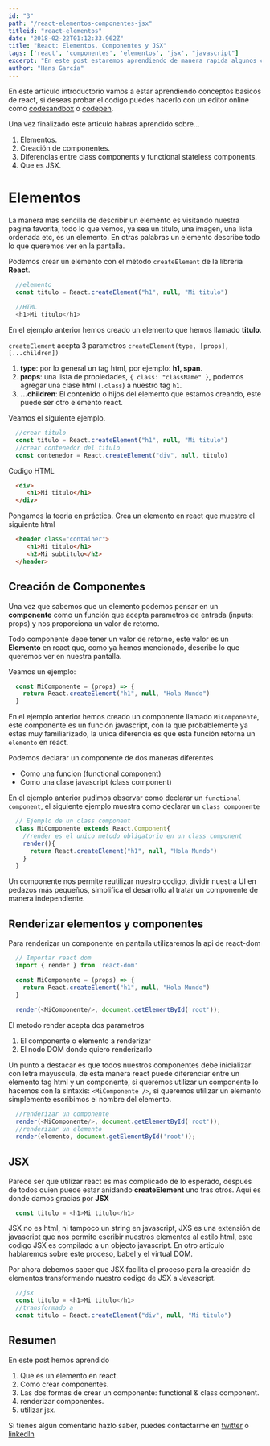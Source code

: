 ```yaml
---
id: "3"
path: "/react-elementos-componentes-jsx"
titleid: "react-elementos"
date: "2018-02-22T01:12:33.962Z"
title: "React: Elementos, Componentes y JSX"
tags: ['react', 'componentes', 'elementos', 'jsx', "javascript"]
excerpt: "En este post estaremos aprendiendo de manera rapida algunos conceptos básicos de react"
author: "Hans García"
---
```


En este articulo introductorio vamos a estar aprendiendo conceptos basicos de react, si deseas probar el codigo puedes hacerlo con un editor online como [codesandbox](https://codesandbox.io) o [codepen](https://codepen.io/).

Una vez finalizado este articulo habras aprendido sobre...

1. Elementos.
2. Creación de componentes.
3. Diferencias entre class components y functional stateless components.
4. Que es JSX.

# Elementos

La manera mas sencilla de describir un elemento es visitando nuestra pagina favorita, todo lo que vemos, ya sea un titulo, una imagen, una lista ordenada etc, es un elemento.
En otras palabras un elemento describe todo lo que queremos ver en la pantalla.

Podemos crear un elemento con el método `createElement` de la libreria **React**.

```javascript
  //elemento
  const titulo = React.createElement("h1", null, "Mi titulo")
  
  //HTML
  <h1>Mi titulo</h1>
```

En el ejemplo anterior hemos creado un elemento que hemos llamado **titulo**.

`createElement` acepta 3 parametros `createElement(type, [props], [...children])`

1. **type**: por lo general un tag html, por ejemplo: **h1, span**.
2. **props**: una lista de propiedades, `{ class: "className" }`, podemos agregar una clase html (`.class`) a nuestro tag `h1`.
3. **...children**: El contenido o hijos del elemento que estamos creando, este puede ser otro elemento react.

Veamos el siguiente ejemplo.

```javascript 
  //crear titulo
  const titulo = React.createElement("h1", null, "Mi titulo")
  //crear contenedor del titulo
  const contenedor = React.createElement("div", null, titulo)
```

Codigo HTML

```html
  <div>
     <h1>Mi titulo</h1>
  </div>
```

Pongamos la teoria en práctica.
Crea un elemento en react que muestre el siguiente html

```html 
  <header class="container">
     <h1>Mi titulo</h1>
     <h2>Mi subtitulo</h2>
  </header>
```

## Creación de Componentes

Una vez que sabemos que un elemento podemos pensar en un **componente** como un función que acepta parametros de entrada (inputs: props) y nos proporciona un valor de retorno. 

Todo componente debe tener un valor de retorno, este valor es un **Elemento** en react que, como ya hemos mencionado, describe lo que queremos ver en nuestra pantalla.

Veamos un ejemplo:

```javascript 
  const MiComponente = (props) => {
    return React.createElement("h1", null, "Hola Mundo")
  }
```

En el ejemplo anterior hemos creado un componente llamado `MiComponente`, este componente es un función javascript, con la que probablemente ya estas muy familiarizado, la unica diferencia es que esta función retorna un `elemento` en react.

Podemos declarar un componente de dos maneras diferentes

- Como una funcion (functional component)
- Como una clase javascript (class component)

En el ejemplo anterior pudimos observar como declarar un ``functional component``, el siguiente ejemplo muestra como declarar un `class componente`

```javascript 
  // Ejemplo de un class component
  class MiComponente extends React.Component{
    //render es el unico metodo obligatorio en un class component
    render(){
      return React.createElement("h1", null, "Hola Mundo")
    }
  }
```

Un componente nos permite reutilizar nuestro codigo, dividir nuestra UI en pedazos más pequeños, simplifica el desarrollo al tratar un componente de manera independiente.

## Renderizar elementos y componentes

Para renderizar un componente en pantalla utilizaremos la api de react-dom

```javascript 
  // Importar react dom
  import { render } from 'react-dom'

  const MiComponente = (props) => {
    return React.createElement("h1", null, "Hola Mundo")
  }
  
  render(<MiComponente/>, document.getElementById('root'));
```

El metodo render acepta dos parametros

1. El componente o elemento a renderizar
2. El nodo DOM donde quiero renderizarlo

Un punto a destacar es que todos nuestros componentes debe inicializar con letra mayuscula, de esta manera react puede diferenciar entre un elemento tag html y un componente, si queremos utilizar un componente lo hacemos con la sintaxis: `<MiComponente />`, si queremos utilizar un elemento simplemente escribimos el nombre del elemento.

```javascript 
  //renderizar un componente
  render(<MiComponente/>, document.getElementById('root'));
  //renderizar un elemento
  render(elemento, document.getElementById('root'));
```

## JSX

Parece ser que utilizar react es mas complicado de lo esperado, despues de todos quien puede estar anidando **createElement** uno tras otros.
Aqui es donde damos gracias por **JSX**

```javascript 
  const titulo = <h1>Mi titulo</h1>
```

JSX no es html, ni tampoco un string en javascript, JXS es una extensión de javascript que nos permite escribir nuestros elementos al estilo html, este codigo JSX es compilado a un objecto javascript. En otro articulo hablaremos sobre este proceso, babel y el virtual DOM.

Por ahora debemos saber que JSX facilita el proceso para la creación de elementos transformando nuestro codigo de JSX a Javascript.

```javascript 
  //jsx
  const titulo = <h1>Mi titulo</h1>
  //transformado a
  const titulo = React.createElement("div", null, "Mi titulo")
```

## Resumen

En este post hemos aprendido

1. Que es un elemento en react.
2. Como crear componentes.
3. Las dos formas de crear un componente: functional & class component.
4. renderizar componentes.
5. utilizar jsx.


Si tienes algún comentario hazlo saber, puedes contactarme en [twitter](https://twitter.com/HansLGarcia) o [linkedIn](https://www.linkedin.com/in/hansgarcia/)